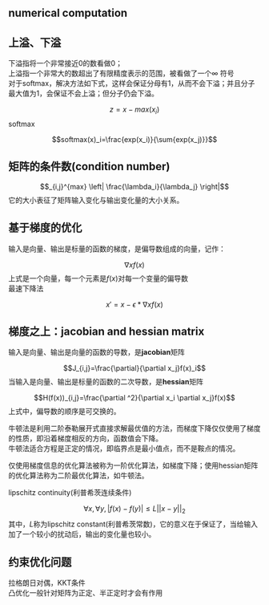 numerical computation
-----

## 上溢、下溢
下溢指将一个非常接近0的数看做0；  
上溢指一个非常大的数超出了有限精度表示的范围，被看做了一个$\infty$ 符号  
对于softmax，解决方法如下式，这样会保证分母有1，从而不会下溢；并且分子最大值为1，会保证不会上溢；但分子仍会下溢。  

$$z=x-max(x_i)$$
softmax

$$softmax(x)_i=\frac{exp(x_i)}{\sum{exp(x_j)}}$$

## 矩阵的条件数(condition number)

$$_{i,j}^{max} \left| \frac{\lambda_i}{\lambda_j} \right|$$
它的大小表征了矩阵输入变化与输出变化量的大小关系。

## 基于梯度的优化
输入是向量、输出是标量的函数的梯度，是偏导数组成的向量，记作：

$$\nabla x f(x)$$
上式是一个向量，每一个元素是$f(x)$对每一个变量的偏导数  
最速下降法

$$x'=x-\epsilon * \nabla x f(x)$$

## 梯度之上：jacobian and hessian matrix
输入是向量、输出是向量的函数的导数，是**jacobian**矩阵

$$J_{i,j}=\frac{\partial}{\partial x_j}f(x)_i$$
当输入是向量、输出是标量的函数的二次导数，是**hessian**矩阵

$$H(f(x))_{i,j}=\frac{\partial ^2}{\partial x_i \partial x_j}f(x)$$
上式中，偏导数的顺序是可交换的。

牛顿法是利用二阶泰勒展开式直接求解最优值的方法，而梯度下降仅仅使用了梯度的性质，即沿着梯度相反的方向，函数值会下降。  
牛顿法适合方程是正定的情况，即临界点是最小值点，而不是鞍点的情况。

仅使用梯度信息的优化算法被称为一阶优化算法，如梯度下降；使用hessian矩阵的优化算法称为二阶最优化算法，如牛顿法。

lipschitz continuity(利普希茨连续条件)

$$\forall x,\forall y,\left| f(x)-f(y) \right| \leqslant L||x-y||_2$$
其中，$L$称为lipschitz constant(利普希茨常数)，它的意义在于保证了，当给输入加了一个较小的扰动后，输出的变化量也较小。

## 约束优化问题
拉格朗日对偶，KKT条件  
凸优化一般针对矩阵为正定、半正定时才会有作用
